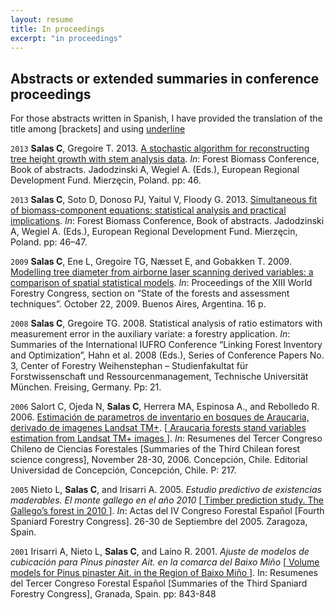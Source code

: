 ```yaml
---
layout: resume
title: In proceedings 
excerpt: "in proceedings"
---
```



## Abstracts or extended summaries in conference proceedings

For those abstracts written in Spanish, I have provided the translation of the title among [brackets] and using <u> underline </u> 

`2013`
**Salas C**, Gregoire T. 2013.
[A stochastic algorithm for reconstructing tree height growth with stem analysis data](/myPubs/2013Forest_Biomass_Conference_abstracts.pdf).
*In*: Forest Biomass Conference, Book of abstracts. Jadodzinski A, Wegiel A. (Eds.), European Regional Development Fund. Mierzęcin, Poland. pp: 46.

`2013`
**Salas C**, Soto D, Donoso PJ, Yaitul V, Floody G. 2013.
[Simultaneous fit of biomass-component equations: statistical analysis and practical implications](/myPubs/2013Forest_Biomass_Conference_abstracts.pdf).
*In*: Forest Biomass Conference, Book of abstracts. Jadodzinski A, Wegiel A. (Eds.), European Regional Development Fund. Mierzęcin, Poland. pp: 46–47.

`2009`
**Salas C**, Ene L, Gregoire TG, Næsset E, and Gobakken T. 2009. [Modelling tree diameter from airborne laser scanning
derived variables: a comparison of spatial statistical models](/myPubs/2009lidarSpatStat_WFC.pdf). *In*: Proceedings of the XIII World Forestry Congress,
section on “State of the forests and assessment techniques”. October 22, 2009. Buenos Aires, Argentina. 16 p.

`2008`
**Salas C**, Gregoire TG. 2008. Statistical analysis of ratio estimators with measurement error in the auxiliary variate: a forestry application. *In*: Summaries of the International IUFRO Conference “Linking Forest Inventory and Optimization”, Hahn et al. 2008 (Eds.), Series of Conference Papers No. 3, Center of Forestry Weihenstephan – Studienfakultat für Forstwissenschaft und Ressourcenmanagement, Technische Universität München. Freising, Germany. Pp: 21.

`2006`
Salort C, Ojeda N, **Salas C**, Herrera MA, Espinosa A., and Rebolledo R. 2006. [Estimación de parametros de inventario en bosques de Araucaria, derivado de
imagenes Landsat TM+](/myPubs/2006landsatConChiFor.pdf). [<u> Araucaria forests stand variables estimation from Landsat TM+ images </u> ]. *In*: Resumenes del Tercer Congreso Chileno de Ciencias Forestales [Summaries of the Third Chilean forest science congress], November 28-30, 2006. Concepción, Chile. Editorial Universidad
de Concepción, Concepción, Chile. P: 217.

`2005`
Nieto L, **Salas C**, and Irisarri A. 2005. *Estudio predictivo de existencias maderables. El monte gallego en el año 2010* [<u> Timber prediction study. The Gallego’s forest in 2010 </u> ]. *In*: Actas del IV Congreso Forestal Español [Fourth Spaniard Forestry Congress]. 26-30 de Septiembre del 2005. Zaragoza, Spain.

`2001`
Irisarri A, Nieto L, **Salas C**, and Laino R. 2001. *Ajuste de modelos de cubicación para Pinus pinaster Ait. en la comarca del Baixo Miño* [<u> Volume models for Pinus pinaster Ait. in the Region of Baixo Miño </u> ]. In: Resumenes del Tercer Congreso Forestal Español [Summaries of the Third Spaniard Forestry Congress], Granada, Spain. pp: 843-848 



<!-- ### Footer
ponce 17 `doi:10.3390/f8090329`
salas10 http://rchn.biologiachile.cl/pdfs/2010/3/Soto_et_al_2010.pdf
salas06 /myPubs/2006xylofagos_RebolledoSalas_Bosque.pdf
salas05 pinaster /myPubs/2005volPinaster_Quebracho.pdf
salas05 /myPubs/2005relascope_Bosque.pdf
salas02 /myPubs/2002ajuvolrolali_Bosque.pdf
Last updated: August 2020 -->
